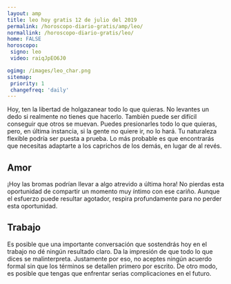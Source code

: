 ```yaml
---
layout: amp
title: leo hoy gratis 12 de julio del 2019 
permalink: /horoscopo-diario-gratis/amp/leo/
normallink: /horoscopo-diario-gratis/leo/
home: FALSE
horoscopo:
 signo: leo
 video: raiqJpEO6J0

ogimg: /images/leo_char.png
sitemap:
 priority: 1
 changefreq: 'daily'
---
```



Hoy, ten la libertad de holgazanear todo lo que quieras. No levantes un dedo si realmente no tienes que hacerlo. También puede ser difícil conseguir que otros se muevan. Puedes presionarles todo lo que quieras, pero, en última instancia, si la gente no quiere ir, no lo hará. Tu naturaleza flexible podría ser puesta a prueba. Lo más probable es que encontrarás que necesitas adaptarte a los caprichos de los demás, en lugar de al revés.

## Amor

¡Hoy las bromas podrían llevar a algo atrevido a última hora! No pierdas esta oportunidad de compartir un momento muy íntimo con ese cariño. Aunque el esfuerzo puede resultar agotador, respira profundamente para no perder esta oportunidad.

## Trabajo

Es posible que una importante conversación que sostendrás hoy en el trabajo no dé ningún resultado claro. Da la impresión de que todo lo que dices se malinterpreta. Justamente por eso, no aceptes ningún acuerdo formal sin que los términos se detallen primero por escrito. De otro modo, es posible que tengas que enfrentar serias complicaciones en el futuro.
